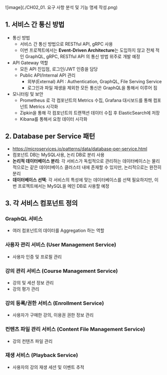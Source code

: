 ![image](./CH02_01. 요구 사항 분석 및 기능 명세 작성.png)

## 1. 서비스 간 통신 방법
- 통신 방법
  - 서비스 간 통신 방법으로 RESTful API, gRPC 사용
  - 이번 프로젝트에서는 **Event-Driven Architecture**는 도입하지 않고 전체 적인 GraphQL, gRPC, RESTful API 의 통신 방법 위주로 개발 예정  
- API Gateway 역할
  - 모든 API 진입점, 로그인/JWT 인증을 담당
  - Public API/Internal API 관리
    - 외부(External) API : Authentication, GraphQL, File Serving Service
    - 로그인과 파일 재생을 제외한 모든 통신은 GraphQL을 통해서 이루어 짐
- 모니터링 및 보안
  - Prometheus 로 각 컴포넌트의 Metrics 수집, Grafana 대시보드를 통해 컴포넌트 Metrics 시각화
  - Zipkin을 통해 각 컴포넌트의 트랜잭션 데이터 수집 후 ElasticSearch에 저장
  - Kibana를 통해서 요청 데이터 시각화

## 2. Database per Service 패턴
- https://microservices.io/patterns/data/database-per-service.html
- 컴포넌트 DB는 MySQL사용, 논리 DB로 분리 사용
- **논리적 데이터베이스 분리**: 각 서비스가 독립적으로 관리하는 데이터베이스는 물리적으로는 같은 데이터베이스 클러스터 내에 존재할 수 있지만, 논리적으로는 완전히 분리
- **데이터베이스 선택**: 각 서비스의 특성에 맞는 데이터베이스를 선택 필요하지만, 이번 프로젝트에서는 MySQL을 메인 DB로 사용할 예정

## 3. 각 서비스 컴포넌트 정의
### GraphQL 서비스
- 여러 컴포넌트의 데이터를 Aggregation 하는 역할

### 사용자 관리 서비스 (User Management Service)
- 사용자 인증 및 프로필 관리

### 강의 관리 서비스 (Course Management Service)
- 강의 및 세션 정보 관리
- 강의 평가 관리

### 강의 등록/권한 서비스 (Enrollment Service)
- 사용자가 구매한 강의, 이용권 권한 정보 관리

### 컨텐츠 파일 관리 서비스 (Content File Management Service)
- 강의 컨텐츠 파일 관리

### 재생 서비스 (Playback Service)
- 사용자의 강의 재생 세션 및 이벤트 추적